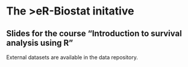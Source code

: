# The >eR-Biostat initative
## Slides for the course “Introduction to survival analysis using R”
External datasets are available in the data repository.
